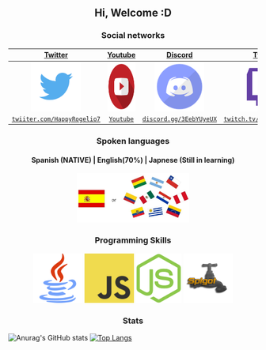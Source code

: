 <h2 align="center">Hi, Welcome :D</h2>

</hr>

<h3 align="center">Social networks</h3>

| <a href="https://twitter.com/HappyRogelio7" target="_blank">**Twitter**</a> | <a href="https://www.youtube.com/channel/UCm13AIEM5Rn7ughwv1N3DnA?view_as=subscriber" target="_blank">**Youtube**</a> | <a href="https://discord.gg/3EebYUyeUX" target="_blank">**Discord**</a> | <a href="https://www.twitch.tv/happyrogelio7" target="_blank">**Twitch**</a> | <a href="https://www.instagram.com/happyrogelio7" target="_blank">**Instagram**</a> |
| :---: | :---: | :---: |  :---: | :---: | 
| <img align='center' src='https://raw.githubusercontent.com/HappyRogelio7/HappyRogelio7/main/Socials%20Logos/Twitter.png' height='100px'> | <img align='center' src='https://raw.githubusercontent.com/HappyRogelio7/HappyRogelio7/main/Socials%20Logos/Youtube.png' height='100px'> | <img align='center' src='https://raw.githubusercontent.com/HappyRogelio7/HappyRogelio7/main/Socials%20Logos/Discord.png' height='100px'>  | <img align='center' src='https://raw.githubusercontent.com/HappyRogelio7/HappyRogelio7/main/Socials%20Logos/Twitch.png' height='100px'> | <img align='center' src='https://raw.githubusercontent.com/HappyRogelio7/HappyRogelio7/main/Socials%20Logos/Instagram.png' height='100px'> |
| <a href="https://twitter.com/HappyRogelio7" target="_blank">`twiiter.com/HappyRogelio7`</a>  | <a href="https://www.youtube.com/channel/UCm13AIEM5Rn7ughwv1N3DnA?view_as=subscriber" target="_blank">`Youtube`</a>  | <a href="https://discord.gg/3EebYUyeUX" target="_blank">`discord.gg/3EebYUyeUX`</a> | <a href="https://www.twitch.tv/happyrogelio7" target="_blank">`twitch.tv/happyrogelio7`</a> | <a href="https://www.instagram.com/happyrogelio7" target="_blank">`instagram.com/happyrogelio7`</a> |


</hr>

<h3 align="center">Spoken languages</h3>
  
<h4 align="center">Spanish (NATIVE) | English(70%) |  Japnese (Still in learning)</h4>

<p align="center">
  
  <img src="https://raw.githubusercontent.com/HappyRogelio7/HappyRogelio7/main/Spoken%20language/SpanishorLatam.jpg" height='100px'>

</p>

</hr>

<h3 align="center">Programming Skills</h3>
<p align="center">

  <img src='https://raw.githubusercontent.com/HappyRogelio7/HappyRogelio7/main/Skills/java.png' height='100px'>
  <img src='https://raw.githubusercontent.com/HappyRogelio7/HappyRogelio7/main/Skills/javascript.jpg' height='100px'>
  <img src='https://raw.githubusercontent.com/HappyRogelio7/HappyRogelio7/main/Skills/nodejs.png' height='100px'>
  <img src='https://raw.githubusercontent.com/HappyRogelio7/HappyRogelio7/main/Skills/spigotorg-Bukkit.png' height='100px'>

</p>

<h3 align="center">Stats</h3>

![Anurag's GitHub stats](https://github-readme-stats.vercel.app/api?username=HappyRogelio7&show_icons=true&theme=merko)   [![Top Langs](https://github-readme-stats.vercel.app/api/top-langs/?username=HappyRogelio7&layout=compact&theme=tokyonight)](https://github.com/HappyRogelio7/)

